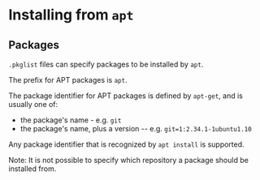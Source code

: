 # Installing from `apt`

## Packages

`.pkglist` files can specify packages to be installed by `apt`.

The prefix for APT packages is `apt`.

The package identifier for APT packages is defined by `apt-get`, and is usually
one of:

- the package's name - e.g. `git`
- the package's name, plus a version -- e.g. `git=1:2.34.1-1ubuntu1.10`

Any package identifier that is recognized by `apt install` is supported.

Note: It is not possible to specify which repository a package should be installed from.

